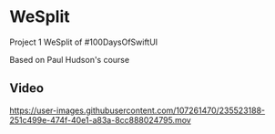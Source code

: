 # WeSplit
Project 1 WeSplit of #100DaysOfSwiftUI

Based on Paul Hudson's course
## Video

https://user-images.githubusercontent.com/107261470/235523188-251c499e-474f-40e1-a83a-8cc888024795.mov

